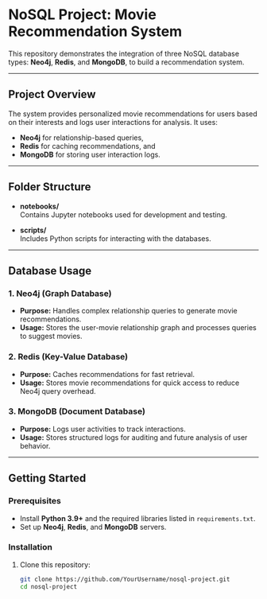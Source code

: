 # NoSQL Project: Movie Recommendation System

This repository demonstrates the integration of three NoSQL database types: **Neo4j**, **Redis**, and **MongoDB**, to build a recommendation system.

---

## **Project Overview**

The system provides personalized movie recommendations for users based on their interests and logs user interactions for analysis. It uses:
- **Neo4j** for relationship-based queries,
- **Redis** for caching recommendations, and
- **MongoDB** for storing user interaction logs.

---

## **Folder Structure**

- **notebooks/**  
  Contains Jupyter notebooks used for development and testing.

- **scripts/**  
  Includes Python scripts for interacting with the databases.

---

## **Database Usage**

### **1. Neo4j (Graph Database)**
- **Purpose:** Handles complex relationship queries to generate movie recommendations.
- **Usage:** Stores the user-movie relationship graph and processes queries to suggest movies.

### **2. Redis (Key-Value Database)**
- **Purpose:** Caches recommendations for fast retrieval.
- **Usage:** Stores movie recommendations for quick access to reduce Neo4j query overhead.

### **3. MongoDB (Document Database)**
- **Purpose:** Logs user activities to track interactions.
- **Usage:** Stores structured logs for auditing and future analysis of user behavior.

---

## **Getting Started**

### Prerequisites
- Install **Python 3.9+** and the required libraries listed in `requirements.txt`.
- Set up **Neo4j**, **Redis**, and **MongoDB** servers.

### Installation
1. Clone this repository:
   ```bash
   git clone https://github.com/YourUsername/nosql-project.git
   cd nosql-project
